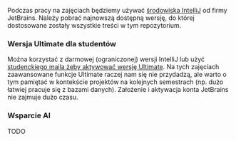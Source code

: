 Podczas pracy na zajęciach będziemy używać [środowiska IntelliJ](https://www.jetbrains.com/idea) od firmy JetBrains. Należy pobrać najnowszą dostępną wersję, do której dostosowane zostały wszystkie treści w tym repozytorium.

### Wersja Ultimate dla studentów

Można korzystać z darmowej (ograniczonej) wersji IntelliJ lub użyć [studenckiego maila żeby aktywować wersję Ultimate](https://www.jetbrains.com/academy/student-pack). Na tych zajęciach zaawansowane funkcje Ultimate raczej nam się nie przydadzą, ale warto o tym pamiętać w kontekście projektów na kolejnych semestrach (np. dużo łatwiej pracuje się z bazami danych). Założenie i aktywacja konta JetBrains nie zajmuje dużo czasu.

### Wsparcie AI

TODO
